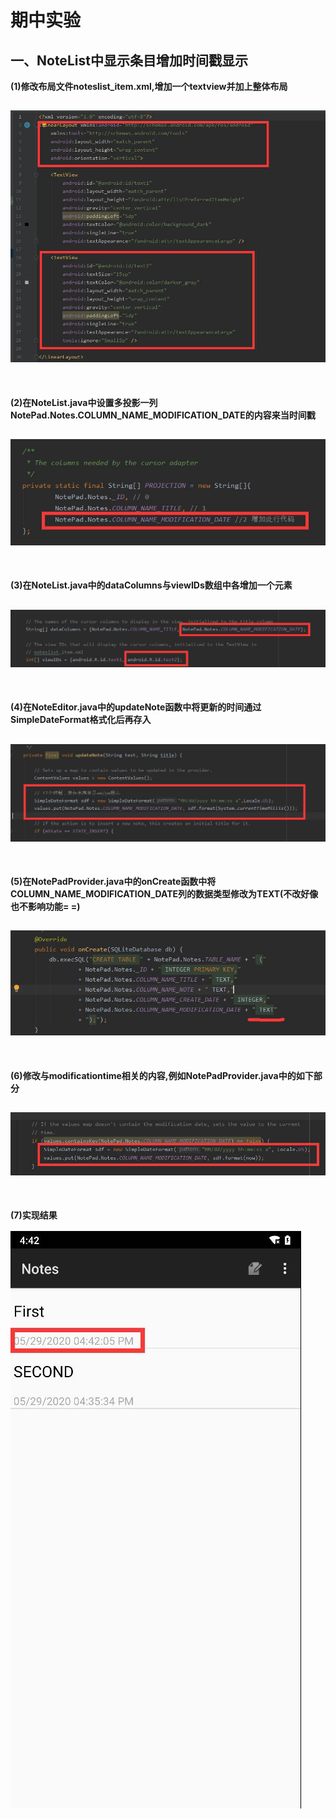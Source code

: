 # 期中实验
## 一、NoteList中显示条目增加时间戳显示

**(1)修改布局文件noteslist_item.xml,增加一个textview并加上整体布局**

![image](https://github.com/newass001/Android/blob/master/ScreenShots/qizhong(1).jpg)
---
<br>

**(2)在NoteList.java中设置多投影一列NotePad.Notes.COLUMN_NAME_MODIFICATION_DATE的内容来当时间戳**

![image](https://github.com/newass001/Android/blob/master/ScreenShots/qizhong(2).jpg)
---
<br>

**(3)在NoteList.java中的dataColumns与viewIDs数组中各增加一个元素**

![image](https://github.com/newass001/Android/blob/master/ScreenShots/qizhong(3).jpg)
---
<br>

**(4)在NoteEditor.java中的updateNote函数中将更新的时间通过SimpleDateFormat格式化后再存入**

![image](https://github.com/newass001/Android/blob/master/ScreenShots/qizhong(4).jpg)
---
<br>

**(5)在NotePadProvider.java中的onCreate函数中将COLUMN_NAME_MODIFICATION_DATE列的数据类型修改为TEXT(不改好像也不影响功能= =)**

![image](https://github.com/newass001/Android/blob/master/ScreenShots/qizhong(5).jpg)
---
<br>

**(6)修改与modificationtime相关的内容,例如NotePadProvider.java中的如下部分**

![image](https://github.com/newass001/Android/blob/master/ScreenShots/qizhong(6).jpg)
---
<br>

**(7)实现结果**

![image](https://github.com/newass001/Android/blob/master/ScreenShots/qizhongres(1).jpg)



